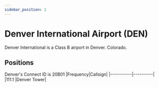 ```yaml
---
sidebar_position: 1
---
```


# Denver International Airport (DEN)
Denver International is a Class B airport in Denver. Colorado.

## Positions
Denver's Connect ID is 20B01
|Frequency|Callsign|
|-----------|----------|
|111.1 |Denver Tower|
